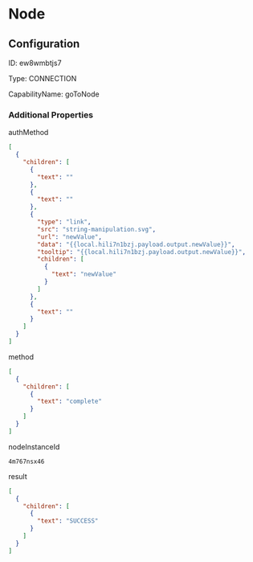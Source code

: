 # Node
## Configuration
ID:  ew8wmbtjs7

Type: CONNECTION 

CapabilityName: goToNode






### Additional Properties
authMethod
```json 
[
  {
    "children": [
      {
        "text": ""
      },
      {
        "text": ""
      },
      {
        "type": "link",
        "src": "string-manipulation.svg",
        "url": "newValue",
        "data": "{{local.hili7n1bzj.payload.output.newValue}}",
        "tooltip": "{{local.hili7n1bzj.payload.output.newValue}}",
        "children": [
          {
            "text": "newValue"
          }
        ]
      },
      {
        "text": ""
      }
    ]
  }
]
```


method
```json 
[
  {
    "children": [
      {
        "text": "complete"
      }
    ]
  }
]
```


nodeInstanceId
```string 
4m767nsx46
```


result
```json 
[
  {
    "children": [
      {
        "text": "SUCCESS"
      }
    ]
  }
]
```




